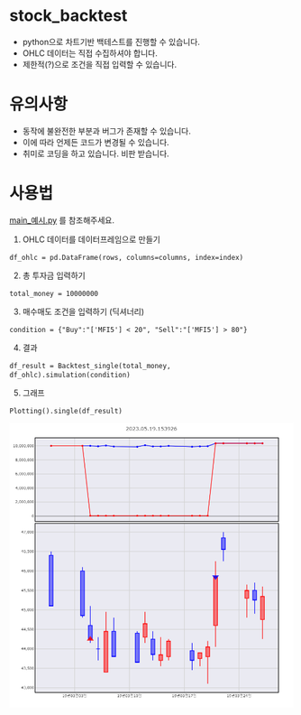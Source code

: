 # stock_backtest
- python으로 차트기반 백테스트를 진행할 수 있습니다.
- OHLC 데이터는 직접 수집하셔야 합니다.
- 제한적(?)으로 조건을 직접 입력할 수 있습니다.

# 유의사항
- 동작에 불완전한 부분과 버그가 존재할 수 있습니다.
- 이에 따라 언제든 코드가 변경될 수 있습니다.
- 취미로 코딩을 하고 있습니다. 비판 받습니다.

# 사용법
[main_예시.py](https://github.com/potatohead78/stock_backtest/blob/main/main_%EC%98%88%EC%8B%9C.py) 를 참조해주세요.
1. OHLC 데이터를 데이터프레임으로 만들기
```
df_ohlc = pd.DataFrame(rows, columns=columns, index=index)
```
2. 총 투자금 입력하기
```
total_money = 10000000
```
3. 매수매도 조건을 입력하기 (딕셔너리)
```
condition = {"Buy":"['MFI5'] < 20", "Sell":"['MFI5'] > 80"}
```
4. 결과
```
df_result = Backtest_single(total_money, df_ohlc).simulation(condition)
```
5. 그래프
```
Plotting().single(df_result)
```
<img src="결과/newplot.png" width="600px"></img>
